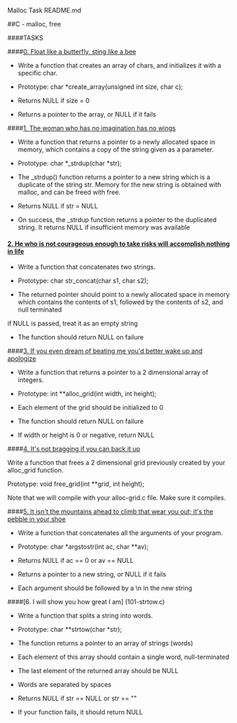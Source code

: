 Malloc Task
README.md


##C - malloc, free

                


                

####TASKS

                


                

####[0. Float like a butterfly, sting like a bee](0-create_array.c)

                


                

- Write a function that creates an array of chars, and initializes it with a specific char.

                


                

- Prototype: char *create_array(unsigned int size, char c);

                

- Returns NULL if size = 0

                

- Returns a pointer to the array, or NULL if it fails

                


                

####[1. The woman who has no imagination has no wings](1-strdup.c)

                


                

- Write a function that returns a pointer to a newly allocated space in memory, which contains a copy of the string given as a parameter.

                


                

- Prototype: char *_strdup(char *str);

                

- The _strdup() function returns a pointer to a new string which is a duplicate of the string str. Memory for the new string is obtained with malloc, and can be freed with free.

                

- Returns NULL if str = NULL

                

- On success, the _strdup function returns a pointer to the duplicated string. It returns NULL if insufficient memory was available

                


                

#### [2. He who is not courageous enough to take risks will accomplish nothing in life](2-str_concat.c)

                


                

- Write a function that concatenates two strings.

                


                

- Prototype: char str_concat(char s1, char s2);

                

- The returned pointer should point to a newly allocated space in memory which contains the contents of s1, followed by the contents of s2, and null terminated

                

if NULL is passed, treat it as an empty string

                

- The function should return NULL on failure

                


                

####[3. If you even dream of beating me you'd better wake up and apologize](3-alloc_grid.c)

                


                

- Write a function that returns a pointer to a 2 dimensional array of integers.

                


                

- Prototype: int **alloc_grid(int width, int height);

                

- Each element of the grid should be initialized to 0

                

- The function should return NULL on failure

                

- If width or height is 0 or negative, return NULL

                


                

####[4. It's not bragging if you can back it up](4-free_grid.c)

                


                

Write a function that frees a 2 dimensional grid previously created by your alloc_grid function.

                


                

Prototype: void free_grid(int **grid, int height);

                

Note that we will compile with your alloc-grid.c file. Make sure it compiles.

                


                

####[5. It isn't the mountains ahead to climb that wear you out; it's the pebble in your shoe](100-argstostr.c)

                


                

- Write a function that concatenates all the arguments of your program.

                


                

- Prototype: char *argstostr(int ac, char **av);

                

- Returns NULL if ac == 0 or av == NULL

                

- Returns a pointer to a new string, or NULL if it fails

                

- Each argument should be followed by a \n in the new string  

                


                

####[6. I will show you how great I am] (101-strtow.c)

                


                

- Write a function that splits a string into words.

                


                

- Prototype: char **strtow(char *str);

                

- The function returns a pointer to an array of strings (words)

                

- Each element of this array should contain a single word, null-terminated

                

- The last element of the returned array should be NULL

                

- Words are separated by spaces

                

- Returns NULL if str == NULL or str == ""

                

- If your function fails, it should return NULL




